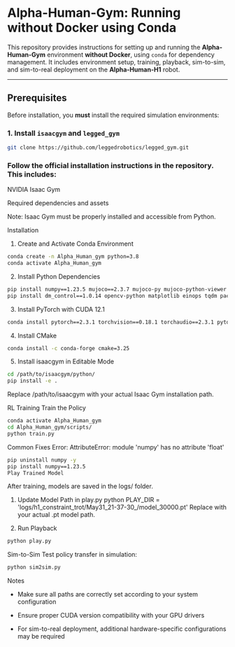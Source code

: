 # Alpha-Human-Gym: Running without Docker using Conda

This repository provides instructions for setting up and running the **Alpha-Human-Gym** environment **without Docker**, using `conda` for dependency management. It includes environment setup, training, playback, sim-to-sim, and sim-to-real deployment on the **Alpha-Human-H1** robot.

---

## Prerequisites

Before installation, you **must** install the required simulation environments:

### 1. Install `isaacgym` and `legged_gym`

```bash
git clone https://github.com/leggedrobotics/legged_gym.git
```
### Follow the official installation instructions in the repository. This includes:

NVIDIA Isaac Gym

Required dependencies and assets

Note: Isaac Gym must be properly installed and accessible from Python.

Installation
1. Create and Activate Conda Environment
```bash
conda create -n Alpha_Human_gym python=3.8
conda activate Alpha_Human_gym
```
2. Install Python Dependencies
```bash
pip install numpy==1.23.5 mujoco==2.3.7 mujoco-py mujoco-python-viewer
pip install dm_control==1.0.14 opencv-python matplotlib einops tqdm packaging h5py ipython getkey wandb chardet h5py_cache tensorboard pyquaternion pyyaml rospkg pexpect pynput
```
3. Install PyTorch with CUDA 12.1
```bash
conda install pytorch==2.3.1 torchvision==0.18.1 torchaudio==2.3.1 pytorch-cuda=12.1 -c pytorch -c nvidia
```
4. Install CMake
```bash
conda install -c conda-forge cmake=3.25
```
5. Install isaacgym in Editable Mode
```bash
cd /path/to/isaacgym/python/
pip install -e .
```
Replace /path/to/isaacgym with your actual Isaac Gym installation path.

RL Training
Train the Policy
```bash
conda activate Alpha_Human_gym
cd Alpha_Human_gym/scripts/
python train.py
```
Common Fixes
Error: AttributeError: module 'numpy' has no attribute 'float'
```bash
pip uninstall numpy -y
pip install numpy==1.23.5
Play Trained Model
```
After training, models are saved in the logs/ folder.

1. Update Model Path in play.py
python
PLAY_DIR = 'logs/h1_constraint_trot/May31_21-37-30_/model_30000.pt'
Replace with your actual .pt model path.

2. Run Playback
```bash
python play.py
```
Sim-to-Sim
Test policy transfer in simulation:

```bash
python sim2sim.py
```
Notes
 * Make sure all paths are correctly set according to your system configuration

 * Ensure proper CUDA version compatibility with your GPU drivers

 * For sim-to-real deployment, additional hardware-specific configurations may be required
